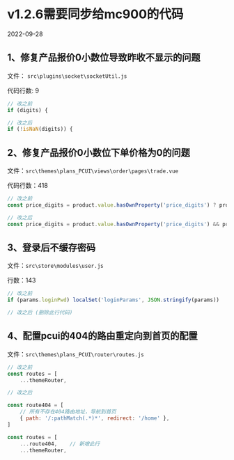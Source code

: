 # v1.2.6需要同步给mc900的代码

2022-09-28

## 1、修复产品报价0小数位导致昨收不显示的问题

文件： `src\plugins\socket\socketUtil.js`

代码行数: 9

```js
// 改之前
if (digits) {
```

```js
// 改之后
if (!isNaN(digits)) {
```

## 2、修复产品报价0小数位下单价格为0的问题

文件：`src\themes\plans_PCUI\views\order\pages\trade.vue`

代码行数：418

```js
// 改之前
const price_digits = product.value.hasOwnProperty('price_digits') ? product.value.price_digits : product.value.symbolDigits
```

```js
// 改之后
const price_digits = product.value.hasOwnProperty('price_digits') && product.value.price_digits !== undefined ? product.value.price_digits : product.value.symbolDigits
```

## 3、登录后不缓存密码

文件：`src\store\modules\user.js`

行数：143

```js
// 改之前
if (params.loginPwd) localSet('loginParams', JSON.stringify(params))
```

```js
// 改之后 (删除此行代码)

```

## 4、配置pcui的404的路由重定向到首页的配置

文件：`src\themes\plans_PCUI\router\routes.js`


```js
// 改之前
const routes = [
    ...themeRouter,
```

```js
// 改之后

const route404 = [
    // 所有不存在404路由地址，导航到首页
    { path: '/:pathMatch(.*)*', redirect: '/home' },
]

const routes = [
    ...route404,    // 新增此行
    ...themeRouter,
```








